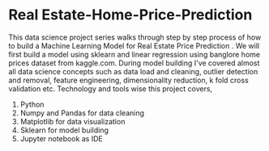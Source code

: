# Real Estate-Home-Price-Prediction

This data science project series walks through step by step process of how to build a Machine Learning Model for Real Estate Price Prediction . We will first build a model using sklearn and linear regression using banglore home prices dataset from kaggle.com. During model building I've covered almost all data science concepts such as data load and cleaning, outlier detection and removal, feature engineering, dimensionality reduction, k fold cross validation etc. Technology and tools wise this project covers,

1. Python
2. Numpy and Pandas for data cleaning
3. Matplotlib for data visualization
4. Sklearn for model building
5. Jupyter notebook as IDE
